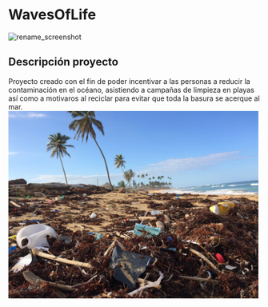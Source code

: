 # WavesOfLife
<img width="500" alt="rename_screenshot" src="https://th.bing.com/th/id/OIP.2yYvjYOW-mLIMtfYvAXG8AHaE_?pid=ImgDet&rs=1">

## Descripción proyecto
Proyecto creado con el fin de poder incentivar a las personas a reducir la contaminación en el océano, asistiendo a campañas de  limpieza en playas así como a motivaros al reciclar para evitar que toda la basura se acerque al mar.
<img width="500" alt="rename_screenshot" src="/images/contaminacion.jpg">


